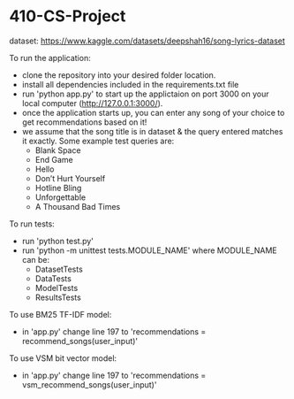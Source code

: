 # 410-CS-Project

dataset: https://www.kaggle.com/datasets/deepshah16/song-lyrics-dataset


To run the application:
- clone the repository into your desired folder location.
- install all dependencies included in the requirements.txt file
- run 'python app.py' to start up the applictaion on port 3000 on your local computer (http://127.0.0.1:3000/).
- once the application starts up, you can enter any song of your choice to get recommendations based on it!
- we assume that the song title is in dataset & the query entered matches it exactly. Some example test queries are:
   * Blank Space
   * End Game
   * Hello
   * Don’t Hurt Yourself
   * Hotline Bling
   * Unforgettable
   * A Thousand Bad Times

To run tests:
- run 'python test.py'
- run 'python -m unittest tests.MODULE_NAME'
   where MODULE_NAME can be:
   - DatasetTests
   - DataTests
   - ModelTests
   - ResultsTests

To use BM25 TF-IDF model:
- in 'app.py' change line 197 to 'recommendations = recommend_songs(user_input)'

To use VSM bit vector model:
- in 'app.py' change line 197 to 'recommendations = vsm_recommend_songs(user_input)'